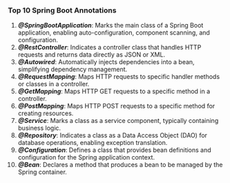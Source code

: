 ### Top 10 Spring Boot Annotations

1. _**@SpringBootApplication**_: Marks the main class of a Spring Boot application, enabling auto-configuration, component scanning, and configuration.
2. _**@RestController**_: Indicates a controller class that handles HTTP requests and returns data directly as JSON or XML.
3. _**@Autowired**_: Automatically injects dependencies into a bean, simplifying dependency management.
4. _**@RequestMapping**_: Maps HTTP requests to specific handler methods or classes in a controller.
5. _**@GetMapping**_: Maps HTTP GET requests to a specific method in a controller.
6. _**@PostMapping**_: Maps HTTP POST requests to a specific method for creating resources.
7. _**@Service**_: Marks a class as a service component, typically containing business logic.
8. _**@Repository**_: Indicates a class as a Data Access Object (DAO) for database operations, enabling exception translation.
9. _**@Configuration**_: Defines a class that provides bean definitions and configuration for the Spring application context.
10. _**@Bean**_: Declares a method that produces a bean to be managed by the Spring container.